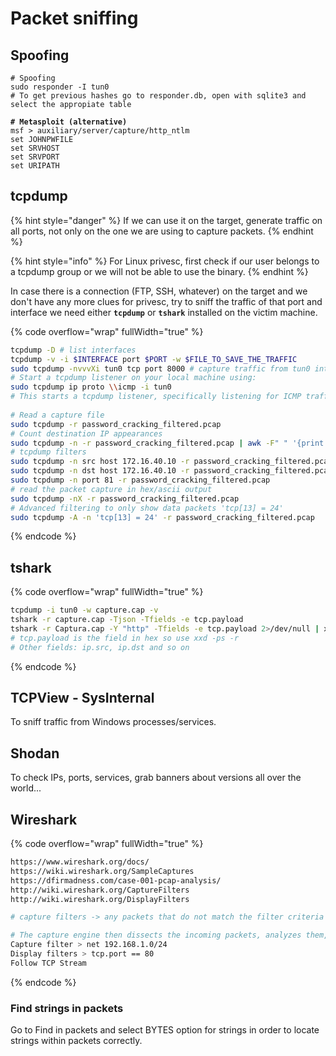 # Packet sniffing

## Spoofing

<pre class="language-bash" data-overflow="wrap"><code class="lang-bash"># Spoofing
sudo responder -I tun0
# To get previous hashes go to responder.db, open with sqlite3 and select the appropiate table
<strong>
</strong><strong># Metasploit (alternative)
</strong>msf > auxiliary/server/capture/http_ntlm
set JOHNPWFILE
set SRVHOST
set SRVPORT
set URIPATH
</code></pre>

## tcpdump

{% hint style="danger" %}
If we can use it on the target, generate traffic on all ports, not only on the one we are using to capture packets.
{% endhint %}

{% hint style="info" %}
For Linux privesc, first check if our user belongs to a tcpdump group or we will not be able to use the binary.
{% endhint %}

In case there is a connection (FTP, SSH, whatever) on the target and we don't have any more clues for privesc, try to sniff the traffic of that port and interface we need either **`tcpdump`** or **`tshark`** installed on the victim machine.

{% code overflow="wrap" fullWidth="true" %}
```bash
tcpdump -D # list interfaces
tcpdump -v -i $INTERFACE port $PORT -w $FILE_TO_SAVE_THE_TRAFFIC
sudo tcpdump -nvvvXi tun0 tcp port 8000 # capture traffic from tun0 interface on port 8000
# Start a tcpdump listener on your local machine using: 
sudo tcpdump ip proto \\icmp -i tun0
# This starts a tcpdump listener, specifically listening for ICMP traffic, which pings operate on.
 
# Read a capture file
sudo tcpdump -r password_cracking_filtered.pcap 
# Count destination IP appearances
sudo tcpdump -n -r password_cracking_filtered.pcap | awk -F" " '{print $5}' | sort | uniq -c | head
# tcpdump filters
sudo tcpdump -n src host 172.16.40.10 -r password_cracking_filtered.pcap
sudo tcpdump -n dst host 172.16.40.10 -r password_cracking_filtered.pcap
sudo tcpdump -n port 81 -r password_cracking_filtered.pcap
# read the packet capture in hex/ascii output
sudo tcpdump -nX -r password_cracking_filtered.pcap
# Advanced filtering to only show data packets 'tcp[13] = 24'
sudo tcpdump -A -n 'tcp[13] = 24' -r password_cracking_filtered.pcap
```
{% endcode %}

## tshark

{% code overflow="wrap" fullWidth="true" %}
```bash
tcpdump -i tun0 -w capture.cap -v
tshark -r capture.cap -Tjson -Tfields -e tcp.payload
tshark -r Captura.cap -Y "http" -Tfields -e tcp.payload 2>/dev/null | xxd -ps -r | grep "GET" | awk '{print $2}' | sort -u | wc -l
# tcp.payload is the field in hex so use xxd -ps -r
# Other fields: ip.src, ip.dst and so on
```
{% endcode %}

## TCPView - SysInternal

To sniff traffic from Windows processes/services.

## Shodan

To check IPs, ports, services, grab banners about versions all over the world...

## Wireshark

{% code overflow="wrap" fullWidth="true" %}
```bash
https://www.wireshark.org/docs/
https://wiki.wireshark.org/SampleCaptures
https://dfirmadness.com/case-001-pcap-analysis/
http://wiki.wireshark.org/CaptureFilters
http://wiki.wireshark.org/DisplayFilters

# capture filters -> any packets that do not match the filter criteria will be dropped and the remaining data is passed on to the capture engine

# The capture engine then dissects the incoming packets, analyzes them, and finally applies any additional display filters before displaying the output.
Capture filter > net 192.168.1.0/24
Display filters > tcp.port == 80
Follow TCP Stream
```
{% endcode %}

### Find strings in packets

Go to Find in packets and select BYTES option for strings in order to locate strings within packets correctly.
